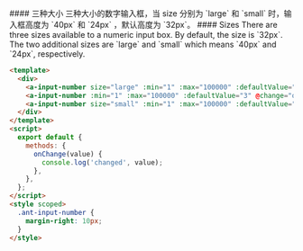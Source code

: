 <cn>
#### 三种大小
三种大小的数字输入框，当 size 分别为 `large` 和 `small` 时，输入框高度为 `40px` 和 `24px` ，默认高度为 `32px`。
</cn>

<us>
#### Sizes
There are three sizes available to a numeric input box. By default, the size is `32px`. The two additional sizes are `large` and `small` which means `40px` and `24px`, respectively.
</us>

```html
<template>
  <div>
    <a-input-number size="large" :min="1" :max="100000" :defaultValue="3" @change="onChange" />
    <a-input-number :min="1" :max="100000" :defaultValue="3" @change="onChange" />
    <a-input-number size="small" :min="1" :max="100000" :defaultValue="3" @change="onChange" />
  </div>
</template>
<script>
  export default {
    methods: {
      onChange(value) {
        console.log('changed', value);
      },
    },
  };
</script>
<style scoped>
  .ant-input-number {
    margin-right: 10px;
  }
</style>
```
